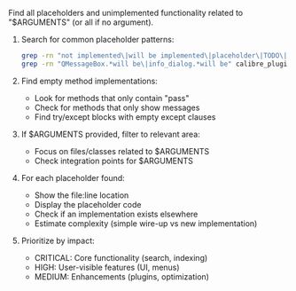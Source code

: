 Find all placeholders and unimplemented functionality related to "$ARGUMENTS" (or all if no argument). 

1. Search for common placeholder patterns:
   ```bash
   grep -rn "not implemented\|will be implemented\|placeholder\|TODO\|FIXME\|pass$" calibre_plugins/
   grep -rn "QMessageBox.*will be\|info_dialog.*will be" calibre_plugins/
   ```

2. Find empty method implementations:
   - Look for methods that only contain "pass"
   - Check for methods that only show messages
   - Find try/except blocks with empty except clauses

3. If $ARGUMENTS provided, filter to relevant area:
   - Focus on files/classes related to $ARGUMENTS
   - Check integration points for $ARGUMENTS

4. For each placeholder found:
   - Show the file:line location
   - Display the placeholder code
   - Check if an implementation exists elsewhere
   - Estimate complexity (simple wire-up vs new implementation)

5. Prioritize by impact:
   - CRITICAL: Core functionality (search, indexing)
   - HIGH: User-visible features (UI, menus)
   - MEDIUM: Enhancements (plugins, optimization)